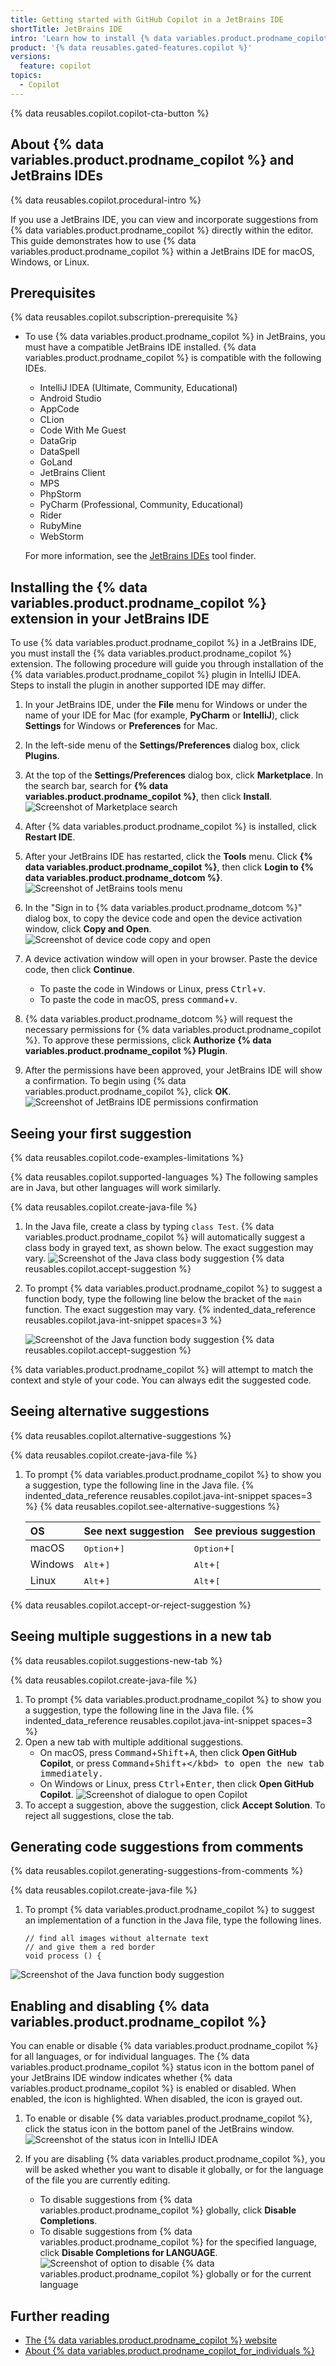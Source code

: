 ```yaml
---
title: Getting started with GitHub Copilot in a JetBrains IDE
shortTitle: JetBrains IDE
intro: 'Learn how to install {% data variables.product.prodname_copilot %} in a JetBrains IDE, and start seeing suggestions as you write comments and code.'
product: '{% data reusables.gated-features.copilot %}'
versions:
  feature: copilot
topics:
  - Copilot
---
```


{% data reusables.copilot.copilot-cta-button %}

## About {% data variables.product.prodname_copilot %} and JetBrains IDEs

{% data reusables.copilot.procedural-intro %}

If you use a JetBrains IDE, you can view and incorporate suggestions from {% data variables.product.prodname_copilot %} directly within the editor. This guide demonstrates how to use {% data variables.product.prodname_copilot %} within a JetBrains IDE for macOS, Windows, or Linux.

## Prerequisites

{% data reusables.copilot.subscription-prerequisite %}
- To use {% data variables.product.prodname_copilot %} in JetBrains, you must have a compatible JetBrains IDE installed. {% data variables.product.prodname_copilot %} is compatible with the following IDEs.
  - IntelliJ IDEA (Ultimate, Community, Educational)
  - Android Studio
  - AppCode
  - CLion
  - Code With Me Guest
  - DataGrip
  - DataSpell
  - GoLand
  - JetBrains Client
  - MPS
  - PhpStorm
  - PyCharm (Professional, Community, Educational)
  - Rider
  - RubyMine
  - WebStorm

  For more information, see the [JetBrains IDEs](https://www.jetbrains.com/products/) tool finder.


## Installing the {% data variables.product.prodname_copilot %} extension in your JetBrains IDE

To use {% data variables.product.prodname_copilot %} in a JetBrains IDE, you must install the {% data variables.product.prodname_copilot %} extension. The following procedure will guide you through installation of the {% data variables.product.prodname_copilot %} plugin in IntelliJ IDEA. Steps to install the plugin in another supported IDE may differ.

1. In your JetBrains IDE, under the **File** menu for Windows or under the name of your IDE for Mac (for example, **PyCharm** or **IntelliJ**), click **Settings** for Windows or **Preferences** for Mac.
2. In the left-side menu of the **Settings/Preferences** dialog box, click **Plugins**.
3. At the top of the **Settings/Preferences** dialog box, click **Marketplace**. In the search bar, search for **{% data variables.product.prodname_copilot %}**, then click **Install**.
   ![Screenshot of Marketplace search](/assets/images/help/copilot/jetbrains-marketplace.png)
1. After {% data variables.product.prodname_copilot %} is installed, click **Restart IDE**.
1. After your JetBrains IDE has restarted, click the **Tools** menu. Click **{% data variables.product.prodname_copilot %}**, then click **Login to {% data variables.product.prodname_dotcom %}**.
    ![Screenshot of JetBrains tools menu](/assets/images/help/copilot/jetbrains-tools-menu.png)
1. In the "Sign in to {% data variables.product.prodname_dotcom %}" dialog box, to copy the device code and open the device activation window, click **Copy and Open**.
    ![Screenshot of device code copy and open](/assets/images/help/copilot/device-code-copy-and-open.png)
1. A device activation window will open in your browser. Paste the device code, then click **Continue**.

   - To paste the code in Windows or Linux, press <kbd>Ctrl</kbd>+<kbd>v</kbd>.
   - To paste the code in macOS, press <kbd>command</kbd>+<kbd>v</kbd>.
1. {% data variables.product.prodname_dotcom %} will request the necessary permissions for {% data variables.product.prodname_copilot %}. To approve these permissions, click **Authorize {% data variables.product.prodname_copilot %} Plugin**.
1. After the permissions have been approved, your JetBrains IDE will show a confirmation. To begin using {% data variables.product.prodname_copilot %}, click **OK**.
   ![Screenshot of JetBrains IDE permissions confirmation](/assets/images/help/copilot/jetbrains-ide-confirmation.png)


## Seeing your first suggestion

{% data reusables.copilot.code-examples-limitations %}

{% data reusables.copilot.supported-languages %} The following samples are in Java, but other languages will work similarly.

{% data reusables.copilot.create-java-file %}
1. In the Java file, create a class by typing `class Test`.
   {% data variables.product.prodname_copilot %} will automatically suggest a class body in grayed text, as shown below. The exact suggestion may vary.
   ![Screenshot of the Java class body suggestion](/assets/images/help/copilot/java-class-body-suggestion-jetbrains.png)
{% data reusables.copilot.accept-suggestion %}
1. To prompt {% data variables.product.prodname_copilot %} to suggest a function body, type the following line below the bracket of the `main` function. The exact suggestion may vary.
{% indented_data_reference reusables.copilot.java-int-snippet spaces=3 %}

   ![Screenshot of the Java function body suggestion](/assets/images/help/copilot/java-function-body-suggestion-jetbrains.png)
{% data reusables.copilot.accept-suggestion %}

{% data variables.product.prodname_copilot %} will attempt to match the context and style of your code. You can always edit the suggested code.

## Seeing alternative suggestions

{% data reusables.copilot.alternative-suggestions %}

{% data reusables.copilot.create-java-file %}
1. To prompt {% data variables.product.prodname_copilot %} to show you a suggestion, type the following line in the Java file.
{% indented_data_reference reusables.copilot.java-int-snippet spaces=3 %}
{% data reusables.copilot.see-alternative-suggestions %}

   | OS | See next suggestion | See previous suggestion |
   | :- | :- | :- |
   | macOS | <kbd>Option</kbd>+<kbd>]</kbd> | <kbd>Option</kbd>+<kbd>[</kbd> |
   | Windows | <kbd>Alt</kbd>+<kbd>]</kbd> | <kbd>Alt</kbd>+<kbd>[</kbd> |
   | Linux | <kbd>Alt</kbd>+<kbd>]</kbd> | <kbd>Alt</kbd>+<kbd>[</kbd> |
{% data reusables.copilot.accept-or-reject-suggestion %}

## Seeing multiple suggestions in a new tab

{% data reusables.copilot.suggestions-new-tab %}

{% data reusables.copilot.create-java-file %}
1. To prompt {% data variables.product.prodname_copilot %} to show you a suggestion, type the following line in the Java file.
{% indented_data_reference reusables.copilot.java-int-snippet spaces=3 %}
1. Open a new tab with multiple additional suggestions.
    - On macOS, press <kbd>Command</kbd>+<kbd>Shift</kbd>+<kbd>A</kbd>, then click **Open GitHub Copilot**, or press <kbd>Command</kbd>+<kbd>Shift</kbd>+<kbd>\</kbd> to open the new tab immediately.
    - On Windows or Linux, press <kbd>Ctrl</kbd>+<kbd>Enter</kbd>, then click **Open GitHub Copilot**.
  ![Screenshot of dialogue to open Copilot](/assets/images/help/copilot/open-copilot-tab-jetbrains.png)
1. To accept a suggestion, above the suggestion, click **Accept Solution**. To reject all suggestions, close the tab.

## Generating code suggestions from comments

{% data reusables.copilot.generating-suggestions-from-comments %}

{% data reusables.copilot.create-java-file %}
1. To prompt {% data variables.product.prodname_copilot %} to suggest an implementation of a function in the Java file, type the following lines.
    ```java{:copy}
    // find all images without alternate text
    // and give them a red border
    void process () {
    ```
  ![Screenshot of the Java function body suggestion](/assets/images/help/copilot/comment-suggestion-jetbrains.png)

## Enabling and disabling {% data variables.product.prodname_copilot %}

You can enable or disable {% data variables.product.prodname_copilot %} for all languages, or for individual languages. The {% data variables.product.prodname_copilot %} status icon in the bottom panel of your JetBrains IDE window indicates whether {% data variables.product.prodname_copilot %} is enabled or disabled. When enabled, the icon is highlighted. When disabled, the icon is grayed out.

1. To enable or disable {% data variables.product.prodname_copilot %}, click the status icon in the bottom panel of the JetBrains window.
   ![Screenshot of the status icon in IntelliJ IDEA](/assets/images/help/copilot/status-icon-jetbrains.png)
2. If you are disabling {% data variables.product.prodname_copilot %}, you will be asked whether you want to disable it globally, or for the language of the file you are currently editing.

   - To disable suggestions from {% data variables.product.prodname_copilot %} globally, click **Disable Completions**.
   - To disable suggestions from {% data variables.product.prodname_copilot %} for the specified language, click **Disable Completions for LANGUAGE**.
   ![Screenshot of option to disable {% data variables.product.prodname_copilot %} globally or for the current language](/assets/images/help/copilot/disable-copilot-global-or-langugage-jetbrains.png)


## Further reading

- [The {% data variables.product.prodname_copilot %} website](https://copilot.github.com/)
- [About {% data variables.product.prodname_copilot_for_individuals %}](/copilot/overview-of-github-copilot/about-github-copilot-for-individuals#about-the-license-for-the-github-copilot-plugin-in-jetbrains-ides)
